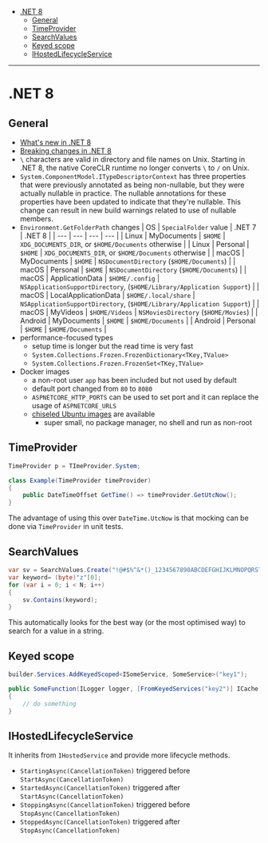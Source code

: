 - [.NET 8](#net-8)
  * [General](#general)
  * [TimeProvider](#timeprovider)
  * [SearchValues](#searchvalues)
  * [Keyed scope](#keyed-scope)
  * [IHostedLifecycleService](#ihostedlifecycleservice)
____

# .NET 8

## General

- [What's new in .NET
  8](https://learn.microsoft.com/en-gb/dotnet/core/whats-new/dotnet-8)
- [Breaking changes in .NET
  8](https://learn.microsoft.com/en-gb/dotnet/core/compatibility/8.0)
- `\` characters are valid in directory and file names on Unix. Starting in .NET
  8, the native CoreCLR runtime no longer converts `\` to `/` on Unix.
- `System.ComponentModel.ITypeDescriptorContext` has three properties that were
  previously annotated as being non-nullable, but they were actually nullable in
  practice. The nullable annotations for these properties have been updated to
  indicate that they're nullable. This change can result in new build warnings
  related to use of nullable members.
- `Environment.GetFolderPath` changes
  | OS      | `SpecialFolder` value | .NET 7               | .NET 8                                                                 |
  | ---     | ---                   | ---                  | ---                                                                    |
  | Linux   | MyDocuments           | `$HOME`              | `XDG_DOCUMENTS_DIR`, or `$HOME/Documents` otherwise                    |
  | Linux   | Personal              | `$HOME`              | `XDG_DOCUMENTS_DIR`, or `$HOME/Documents` otherwise                    |
  | macOS   | MyDocuments           | `$HOME`              | `NSDocumentDirectory` (`$HOME/Documents`)                              |
  | macOS   | Personal              | `$HOME`              | `NSDocumentDirectory` (`$HOME/Documents`)                              |
  | macOS   | ApplicationData       | `$HOME/.config`      | `NSApplicationSupportDirectory`, (`$HOME/Library/Application Support`) |
  | macOS   | LocalApplicationData  | `$HOME/.local/share` | `NSApplicationSupportDirectory`, (`$HOME/Library/Application Support`) |
  | macOS   | MyVideos              | `$HOME/Videos`       | `NSMoviesDirectory` (`$HOME/Movies`)                                   |
  | Android | MyDocuments           | `$HOME`              | `$HOME/Documents`                                                      |
  | Android | Personal              | `$HOME`              | `$HOME/Documents`                                                      |
- performance-focused types
  * setup time is longer but the read time is very fast
  * `System.Collections.Frozen.FrozenDictionary<TKey,TValue>`
  * `System.Collections.Frozen.FrozenSet<TKey,TValue>`
- Docker images
  * a non-root user `app` has been included but not used by default
  * default port changed from `80` to `8080`
  * `ASPNETCORE_HTTP_PORTS` can be used to set port and it can replace the usage
    of `ASPNETCORE_URLS`
  * [chiseled Ubuntu
    images](https://mcr.microsoft.com/product/dotnet/nightly/aspnet/tags) are
    available
    + super small, no package manager, no shell and run as non-root

## TimeProvider

```csharp
TimeProvider p = TImeProvider.System;

class Example(TimeProvider timeProvider)
{
    public DateTimeOffset GetTime() => timeProvider.GetUtcNow();
}
```

The advantage of using this over `DateTime.UtcNow` is that mocking can be done
via `TimeProvider` in unit tests.

## SearchValues

```csharp
var sv = SearchValues.Create("!@#$%^&*()_1234567890ABCDEFGHIJKLMNOPQRSTUVWXYZabcdefghijklmnopqrstuvwxyz"u8);
var keyword= (byte)"z"[0];
for (var i = 0; i < N; i++)
{
    sv.Contains(keyword);
}
```

This automatically looks for the best way (or the most optimised way) to search
for a value in a string.

## Keyed scope

```csharp
builder.Services.AddKeyedScoped<ISomeService, SomeService>("key1");
```

```csharp
public SomeFunction(ILogger logger, [FromKeyedServices("key2")] ICache cache)
{
    // do something
}
```

## IHostedLifecycleService

It inherits from `IHostedService` and provide more lifecycle methods.

- `StartingAsync(CancellationToken)` triggered before `StartAsync(CancellationToken)`
- `StartedAsync(CancellationToken)` triggered after `StartAsync(CancellationToken)`
- `StoppingAsync(CancellationToken)` triggered before `StopAsync(CancellationToken)`
- `StoppedAsync(CancellationToken)` triggered after `StopAsync(CancellationToken)`


